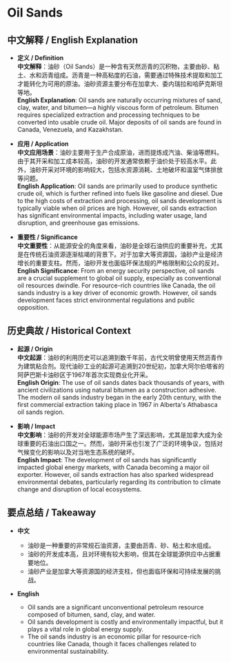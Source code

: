 # Oil Sands

## 中文解释 / English Explanation

* **定义 / Definition**  
  **中文解释**：油砂（Oil Sands）是一种含有天然沥青的沉积物，主要由砂、粘土、水和沥青组成。沥青是一种高粘度的石油，需要通过特殊技术提取和加工才能转化为可用的原油。油砂资源主要分布在加拿大、委内瑞拉和哈萨克斯坦等地。  
  **English Explanation**: Oil sands are naturally occurring mixtures of sand, clay, water, and bitumen—a highly viscous form of petroleum. Bitumen requires specialized extraction and processing techniques to be converted into usable crude oil. Major deposits of oil sands are found in Canada, Venezuela, and Kazakhstan.

* **应用 / Application**  
  **中文应用场景**：油砂主要用于生产合成原油，进而提炼成汽油、柴油等燃料。由于其开采和加工成本较高，油砂的开发通常依赖于油价处于较高水平。此外，油砂开采对环境的影响较大，包括水资源消耗、土地破坏和温室气体排放等问题。  
  **English Application**: Oil sands are primarily used to produce synthetic crude oil, which is further refined into fuels like gasoline and diesel. Due to the high costs of extraction and processing, oil sands development is typically viable when oil prices are high. However, oil sands extraction has significant environmental impacts, including water usage, land disruption, and greenhouse gas emissions.

* **重要性 / Significance**  
  **中文重要性**：从能源安全的角度来看，油砂是全球石油供应的重要补充，尤其是在传统石油资源逐渐枯竭的背景下。对于加拿大等资源国，油砂产业是经济增长的重要支柱。然而，油砂开发也面临环保法规的严格限制和公众的反对。  
  **English Significance**: From an energy security perspective, oil sands are a crucial supplement to global oil supply, especially as conventional oil resources dwindle. For resource-rich countries like Canada, the oil sands industry is a key driver of economic growth. However, oil sands development faces strict environmental regulations and public opposition.

## 历史典故 / Historical Context

* **起源 / Origin**  
  **中文起源**：油砂的利用历史可以追溯到数千年前，古代文明曾使用天然沥青作为建筑粘合剂。现代油砂工业的起源可追溯到20世纪初，加拿大阿尔伯塔省的阿萨巴斯卡油砂区于1967年首次实现商业化开采。  
  **English Origin**: The use of oil sands dates back thousands of years, with ancient civilizations using natural bitumen as a construction adhesive. The modern oil sands industry began in the early 20th century, with the first commercial extraction taking place in 1967 in Alberta's Athabasca oil sands region.

* **影响 / Impact**  
  **中文影响**：油砂的开发对全球能源市场产生了深远影响，尤其是加拿大成为全球重要的石油出口国之一。然而，油砂开采也引发了广泛的环境争议，包括对气候变化的影响以及对当地生态系统的破坏。  
  **English Impact**: The development of oil sands has significantly impacted global energy markets, with Canada becoming a major oil exporter. However, oil sands extraction has also sparked widespread environmental debates, particularly regarding its contribution to climate change and disruption of local ecosystems.

## 要点总结 / Takeaway

* **中文**  
  - 油砂是一种重要的非常规石油资源，主要由沥青、砂、粘土和水组成。  
  - 油砂的开发成本高，且对环境有较大影响，但其在全球能源供应中占据重要地位。  
  - 油砂产业是加拿大等资源国的经济支柱，但也面临环保和可持续发展的挑战。

* **English**  
  - Oil sands are a significant unconventional petroleum resource composed of bitumen, sand, clay, and water.  
  - Oil sands development is costly and environmentally impactful, but it plays a vital role in global energy supply.  
  - The oil sands industry is an economic pillar for resource-rich countries like Canada, though it faces challenges related to environmental sustainability.